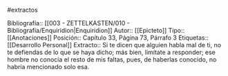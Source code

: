 #extractos 

Bibliografía:: [[003 - ZETTELKASTEN/010 - Bibliografía/Enquiridion|Enquiridion]]
Autor:: [[Epicteto]]
Tipo:: [[Anotaciones]]
Posición:: Capítulo 33, Página 73, Párrafo 3
Etiquetas:: [[Desarrollo Personal]]
Extracto:: Si te dicen que alguien habla mal de ti, no te defiendas de lo que se haya dicho; más bien, limítate a responder; ese hombre no conocía el resto de mis faltas, pues, de haberlas conocido, no habría mencionado solo esa.